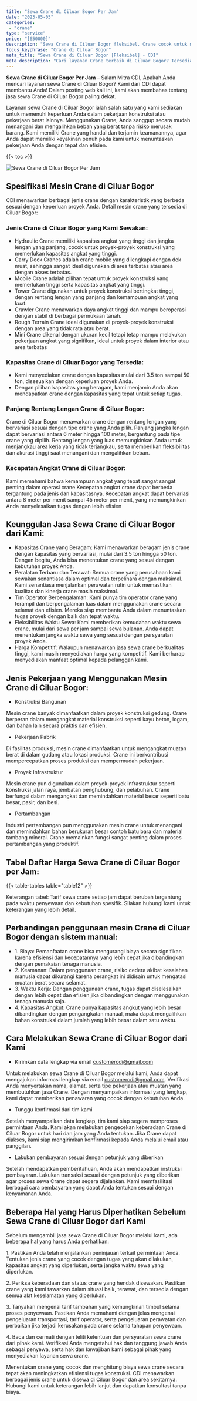 ```yaml
---
title: "Sewa Crane di Ciluar Bogor Per Jam"
date: "2023-05-05"
categories:
 - "crane"
type: "service"
price: "[650000]"
description: "Sewa Crane di Ciluar Bogor fleksibel. Crane cocok untuk mendukung proyek sebagai peralatan angkat yang kuat. Dapatkan penawaran spesial sekarang."
focus_keyphrase: "Crane di Ciluar Bogor"
meta_title: "Sewa Crane di Ciluar Bogor [Fleksibel] - CDI"
meta_description: "Cari layanan Crane terbaik di Ciluar Bogor? Tersedia Crane berkualitas untuk pengangkatan berat. Dapatkan penawaran sekarang."
---
```


**Sewa Crane di Ciluar Bogor Per Jam** – Salam Mitra CDI, Apakah Anda mencari layanan sewa Crane di Ciluar Bogor? Kami dari CDI dapat membantu Anda! Dalam posting web kali ini, kami akan membahas tentang jasa sewa Crane di Ciluar Bogor paling dekat.

Layanan sewa Crane di Ciluar Bogor ialah salah satu yang kami sediakan untuk memenuhi keperluan Anda dalam pekerjaan konstruksi atau pekerjaan berat lainnya. Menggunakan Crane, Anda sanggup secara mudah menangani dan mengalihkan beban yang berat tanpa risiko merusak barang. Kami memiliki Crane yang handal dan terjamin keamanannya, agar Anda dapat memiliki keyakinan penuh pada kami untuk menuntaskan pekerjaan Anda dengan tepat dan efisien.

{{< toc >}}

![Sewa Crane di Ciluar Bogor Per Jam](/images/crane/crane-04.jpg)

## Spesifikasi Mesin Crane di Ciluar Bogor

CDI menawarkan berbagai jenis crane dengan karakteristik yang berbeda sesuai dengan keperluan proyek Anda. Detail mesin crane yang tersedia di Ciluar Bogor:

### Jenis Crane di Ciluar Bogor yang Kami Sewakan:

*   Hydraulic Crane memiliki kapasitas angkat yang tinggi dan jangka lengan yang panjang, cocok untuk proyek-proyek konstruksi yang memerlukan kapasitas angkat yang tinggi.
*   Carry Deck Cranes adalah crane mobile yang dilengkapi dengan dek muat, sehingga sangat ideal digunakan di area terbatas atau area dengan akses terbatas.
*   Mobile Crane adalah pilihan tepat untuk proyek konstruksi yang memerlukan tinggi serta kapasitas angkat yang tinggi.
*   Tower Crane digunakan untuk proyek konstruksi bertingkat tinggi, dengan rentang lengan yang panjang dan kemampuan angkat yang kuat.
*   Crawler Crane menawarkan daya angkat tinggi dan mampu beroperasi dengan stabil di berbagai permukaan tanah.
*   Rough Terrain Crane ideal digunakan di proyek-proyek konstruksi dengan area yang tidak rata atau berat.
*   Mini Crane dikenal dengan ukuran kecil tetapi tetap mampu melakukan pekerjaan angkat yang signifikan, ideal untuk proyek dalam interior atau area terbatas

### Kapasitas Crane di Ciluar Bogor yang Tersedia:

*   Kami menyediakan crane dengan kapasitas mulai dari 3.5 ton sampai 50 ton, disesuaikan dengan keperluan proyek Anda.
*   Dengan pilihan kapasitas yang beragam, kami menjamin Anda akan mendapatkan crane dengan kapasitas yang tepat untuk setiap tugas.

### Panjang Rentang Lengan Crane di Ciluar Bogor:

Crane di Ciluar Bogor menawarkan crane dengan rentang lengan yang bervariasi sesuai dengan tipe crane yang Anda pilih. Panjang jangka lengan dapat bervariasi antara 6 meter hingga 100 meter, bergantung pada tipe crane yang dipilih. Rentang lengan yang luas memungkinkan Anda untuk menjangkau area kerja yang tidak terjangkau, serta memberikan fleksibilitas dan akurasi tinggi saat menangani dan mengalihkan beban.

### Kecepatan Angkat Crane di Ciluar Bogor:

Kami memahami bahwa kemampuan angkat yang tepat sangat sangat penting dalam operasi crane Kecepatan angkat crane dapat berbeda tergantung pada jenis dan kapasitasnya. Kecepatan angkat dapat bervariasi antara 8 meter per menit sampai 45 meter per menit, yang memungkinkan Anda menyelesaikan tugas dengan lebih efisien

## Keunggulan Jasa Sewa Crane di Ciluar Bogor dari Kami:

*   Kapasitas Crane yang Beragam: Kami menawarkan beragam jenis crane dengan kapasitas yang bervariasi, mulai dari 3.5 ton hingga 50 ton. Dengan begitu, Anda bisa menentukan crane yang sesuai dengan kebutuhan proyek Anda.
*   Peralatan Terbaru dan Terawat: Semua crane yang perusahaan kami sewakan senantiasa dalam optimal dan terpelihara dengan maksimal. Kami senantiasa menjalankan perawatan rutin untuk memastikan kualitas dan kinerja crane masih maksimal.
*   Tim Operator Berpengalaman: Kami punya tim operator crane yang terampil dan berpengalaman luas dalam menggunakan crane secara selamat dan efisien. Mereka siap membantu Anda dalam menuntaskan tugas proyek dengan baik dan tepat waktu.
*   Fleksibilitas Waktu Sewa: Kami memberikan kemudahan waktu sewa crane, mulai dari sewa per jam sampai sewa bulanan. Anda dapat menentukan jangka waktu sewa yang sesuai dengan persyaratan proyek Anda.
*   Harga Kompetitif: Walaupun menawarkan jasa sewa crane berkualitas tinggi, kami masih menyediakan harga yang kompetitif. Kami berharap menyediakan manfaat optimal kepada pelanggan kami.

## Jenis Pekerjaan yang Menggunakan Mesin Crane di Ciluar Bogor:

*   Konstruksi Bangunan

Mesin crane banyak dimanfaatkan dalam proyek konstruksi gedung. Crane berperan dalam mengangkat material konstruksi seperti kayu beton, logam, dan bahan lain secara praktis dan efisien.
*   Pekerjaan Pabrik

Di fasilitas produksi, mesin crane dimanfaatkan untuk mengangkat muatan berat di dalam gudang atau lokasi produksi. Crane ini berkontribusi mempercepatkan proses produksi dan mempermudah pekerjaan.
*   Proyek Infrastruktur

Mesin crane pun digunakan dalam proyek-proyek infrastruktur seperti konstruksi jalan raya, jembatan penghubung, dan pelabuhan. Crane berfungsi dalam mengangkat dan memindahkan material besar seperti batu besar, pasir, dan besi.
*   Pertambangan

Industri pertambangan pun menggunakan mesin crane untuk menangani dan memindahkan bahan berukuran besar contoh batu bara dan material tambang mineral. Crane memainkan fungsi sangat penting dalam proses pertambangan yang produktif.

## Tabel Daftar Harga Sewa Crane di Ciluar Bogor per Jam:

{{< table-tables table="table12" >}}

Keterangan tabel: Tarif sewa crane setiap jam dapat berubah tergantung pada waktu penyewaan dan kebutuhan spesifik. Silakan hubungi kami untuk keterangan yang lebih detail.

## Perbandingan penggunaan mesin Crane di Ciluar Bogor dengan sistem manual:

*   1\. Biaya: Pemanfaatan crane bisa mengurangi biaya secara signifikan karena efisiensi dan kecepatannya yang lebih cepat jika dibandingkan dengan pemakaian tenaga manusia.
*   2\. Keamanan: Dalam penggunaan crane, risiko cedera akibat kesalahan manusia dapat dikurangi karena perangkat ini didisain untuk mengatasi muatan berat secara selamat.
*   3\. Waktu Kerja: Dengan penggunaan crane, tugas dapat diselesaikan dengan lebih cepat dan efisien jika dibandingkan dengan menggunakan tenaga manusia saja.
*   4\. Kapasitas Angkut: Crane punya kapasitas angkut yang lebih besar dibandingkan dengan pengangkatan manual, maka dapat mengalihkan bahan konstruksi dalam jumlah yang lebih besar dalam satu waktu.

## Cara Melakukan Sewa Crane di Ciluar Bogor dari Kami

*   Kirimkan data lengkap via email customercdi@gmail.com

Untuk melakukan sewa Crane di Ciluar Bogor melalui kami, Anda dapat mengajukan informasi lengkap via email customercdi@gmail.com. Verifikasi Anda menyertakan nama, alamat, serta tipe pekerjaan atau muatan yang membutuhkan jasa Crane. Dengan menyampaikan informasi yang lengkap, kami dapat memberikan penawaran yang cocok dengan kebutuhan Anda.
*   Tunggu konfirmasi dari tim kami

Setelah menyampaikan data lengkap, tim kami siap segera memproses permintaan Anda. Kami akan melakukan pengecekan keberadaan Crane di Ciluar Bogor untuk hari dan jam yang Anda tentukan. Jika Crane dapat diakses, kami siap mengirimkan konfirmasi kepada Anda melalui email atau panggilan.
*   Lakukan pembayaran sesuai dengan petunjuk yang diberikan

Setelah mendapatkan pemberitahuan, Anda akan mendapatkan instruksi pembayaran. Lakukan transaksi sesuai dengan petunjuk yang diberikan agar proses sewa Crane dapat segera dijalankan. Kami memfasilitasi berbagai cara pembayaran yang dapat Anda tentukan sesuai dengan kenyamanan Anda.

## Beberapa Hal yang Harus Diperhatikan Sebelum Sewa Crane di Ciluar Bogor dari Kami

Sebelum mengambil jasa sewa Crane di Ciluar Bogor melalui kami, ada beberapa hal yang harus Anda perhatikan:

1\.  Pastikan Anda telah menjalankan peninjauan terkait permintaan Anda. Tentukan jenis crane yang cocok dengan tugas yang akan dilakukan, kapasitas angkat yang diperlukan, serta jangka waktu sewa yang diperlukan.

2\.  Periksa keberadaan dan status crane yang hendak disewakan. Pastikan crane yang kami tawarkan dalam situasi baik, terawat, dan tersedia dengan semua alat keselamatan yang diperlukan.

3\.  Tanyakan mengenai tarif tambahan yang kemungkinan timbul selama proses penyewaan. Pastikan Anda memahami dengan jelas mengenai pengeluaran transportasi, tarif operator, serta pengeluaran perawatan dan perbaikan jika terjadi kerusakan pada crane selama tahapan penyewaan.

4\.  Baca dan cermati dengan teliti ketentuan dan persyaratan sewa crane dari pihak kami. Verifikasi Anda mengetahui hak dan tanggung jawab Anda sebagai penyewa, serta hak dan kewajiban kami sebagai pihak yang menyediakan layanan sewa crane.

Menentukan crane yang cocok dan menghitung biaya sewa crane secara tepat akan meningkatkan efisiensi tugas konstruksi. CDI menawarkan berbagai jenis crane untuk disewa di Ciluar Bogor dan area sekitarnya. Hubungi kami untuk keterangan lebih lanjut dan dapatkan konsultasi tanpa biaya.